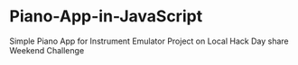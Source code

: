 # Piano-App-in-JavaScript
Simple Piano App for Instrument Emulator Project on Local Hack Day share Weekend Challenge




